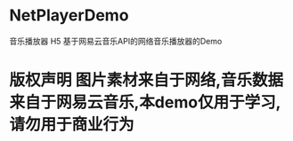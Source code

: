 # NetPlayerDemo
音乐播放器 H5 基于网易云音乐API的网络音乐播放器的Demo

# 版权声明 图片素材来自于网络,音乐数据来自于网易云音乐,本demo仅用于学习,请勿用于商业行为
